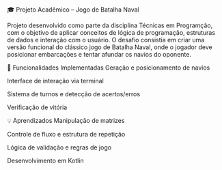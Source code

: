 🎓 Projeto Acadêmico – Jogo de Batalha Naval

Projeto desenvolvido como parte da disciplina Técnicas em Programção, com o objetivo de aplicar conceitos de lógica de programação, estruturas de dados e interação com o usuário. O desafio consistia em criar uma versão funcional do clássico jogo de Batalha Naval, onde o jogador deve posicionar embarcações e tentar afundar os navios do oponente.

🧩 Funcionalidades Implementadas
Geração e posicionamento de navios

Interface de interação via terminal

Sistema de turnos e detecção de acertos/erros

Verificação de vitória

💡 Aprendizados
Manipulação de matrizes

Controle de fluxo e estrutura de repetição

Lógica de validação e regras de jogo

Desenvolvimento em Kotlin
